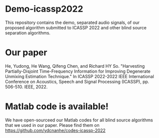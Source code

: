 # Demo-icassp2022
This repository contains the demo, separated audio signals, of our proposed algorithm submitted to ICASSP 2022 and other blind source separation algorithms.
# Our paper
He, Yudong, He Wang, Qifeng Chen, and Richard HY So. "Harvesting Partially-Disjoint Time-Frequency Information for Improving Degenerate Unmixing Estimation Technique." In ICASSP 2022-2022 IEEE International Conference on Acoustics, Speech and Signal Processing (ICASSP), pp. 506-510. IEEE, 2022.
# Matlab code is available!
We have open-sourceed our Matlab codes for all blind source algorithms that we used in our paper.
Please find them on https://github.com/ydcnanhe/codes-icassp-2022
